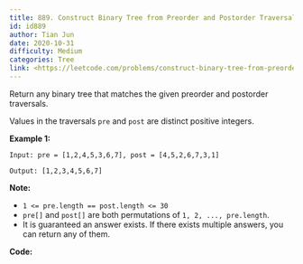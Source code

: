 ```yaml
---
title: 889. Construct Binary Tree from Preorder and Postorder Traversal
id: id889
author: Tian Jun
date: 2020-10-31
difficulty: Medium
categories: Tree
link: <https://leetcode.com/problems/construct-binary-tree-from-preorder-and-postorder-traversal/description/>
---
```


Return any binary tree that matches the given preorder and postorder
traversals.

Values in the traversals `pre` and `post` are distinct positive integers.



**Example 1:**
            
	Input: pre = [1,2,4,5,3,6,7], post = [4,5,2,6,7,3,1]    
	Output: [1,2,3,4,5,6,7]    



**Note:**

  * `1 <= pre.length == post.length <= 30`
  * `pre[]` and `post[]` are both permutations of `1, 2, ..., pre.length`.
  * It is guaranteed an answer exists. If there exists multiple answers, you can return any of them.


**Code:**
